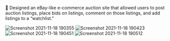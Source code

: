 	Designed an eBay-like e-commerce auction site that allowed users to post auction listings, place bids on listings, comment on those listings, and add listings to a “watchlist.”

![Screenshot 2021-11-18 190355](https://user-images.githubusercontent.com/57449723/142473386-19ca58ca-ec50-4e50-8efd-2431c02aa17e.png)
![Screenshot 2021-11-18 190423](https://user-images.githubusercontent.com/57449723/142473381-b3e52549-5590-45ca-a8fc-0c5ad49b69d9.png)
![Screenshot 2021-11-18 190451](https://user-images.githubusercontent.com/57449723/142473454-38acb092-d1db-4175-b853-d6ecdc76af96.png)
![Screenshot 2021-11-18 190512](https://user-images.githubusercontent.com/57449723/142473469-75ab5480-8edc-4001-97e6-f7dfc5fbf52c.png)
